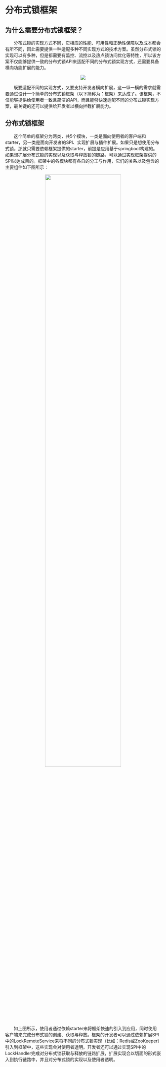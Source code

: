 # 分布式锁框架

## 为什么需要分布式锁框架？

&nbsp;&nbsp;&nbsp;&nbsp;&nbsp;&nbsp;&nbsp;分布式锁的实现方式不同，它相应的性能、可用性和正确性保障以及成本都会有所不同，因此需要提供一种适配多种不同实现方式的技术方案。虽然分布式锁的实现可以有多种，但是都需要有监控、流控以及热点锁访问优化等特性，所以该方案不仅能够提供一致的分布式锁API来适配不同的分布式锁实现方式，还需要具备横向功能扩展的能力。

<center>
<img src="https://weipeng2k.github.io/hot-wind/resources/distribute-lock-brief-summary/distribute-lock-framework-page.jpg">
</center>

&nbsp;&nbsp;&nbsp;&nbsp;&nbsp;&nbsp;&nbsp;既要适配不同的实现方式，又要支持开发者横向扩展，这一纵一横的需求就需要通过设计一个简单的分布式锁框架（以下简称为：框架）来达成了。该框架，不仅能够提供给使用者一致且简洁的API，而且能够快速适配不同的分布式锁实现方案，最关键的还可以提供给开发者以横向拦截扩展能力。

## 分布式锁框架

&nbsp;&nbsp;&nbsp;&nbsp;&nbsp;&nbsp;&nbsp;这个简单的框架分为两类，共5个模块，一类是面向使用者的客户端和starter，另一类是面向开发者的SPI、实现扩展与插件扩展。如果只是想使用分布式锁，那就只需要依赖框架提供的starter，前提是应用基于springboot构建的。如果想扩展分布式锁的实现以及获取与释放锁的链路，可以通过实现框架提供的SPI以达成目的。框架中的各模块都有各自的分工与作用，它们的关系以及包含的主要组件如下图所示：

<center>
<img src="https://weipeng2k.github.io/hot-wind/resources/distribute-lock-brief-summary/distribute-lock-framework-component.png" width="70%">
</center>

&nbsp;&nbsp;&nbsp;&nbsp;&nbsp;&nbsp;&nbsp;如上图所示，使用者通过依赖starter来将框架快速的引入到应用，同时使用客户端来完成分布式锁的创建、获取与释放。框架的开发者可以通过依赖扩展SPI中的LockRemoteService来将不同的分布式锁实现（比如：Redis或ZooKeeper）引入到框架中，这些实现会对使用者透明。开发者还可以通过实现SPI中的LockHandler完成对分布式锁获取与释放的链路扩展，扩展实现会以切面的形式嵌入到执行链路中，并且对分布式锁的实现以及使用者透明。